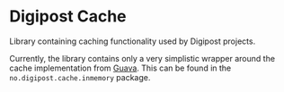 Digipost Cache
===================================

Library containing caching functionality used by Digipost projects.

Currently, the library contains only a very simplistic wrapper around
the cache implementation from [Guava](https://github.com/google/guava).
This can be found in the `no.digipost.cache.inmemory` package. 
